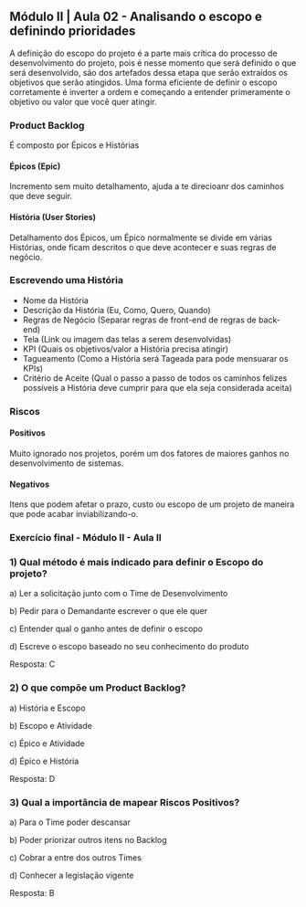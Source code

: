 ## Módulo II | Aula 02 - Analisando o escopo e definindo prioridades

A definição do escopo do projeto é a parte mais crítica do processo de desenvolvimento do projeto, pois é nesse momento que será definido o que será desenvolvido, são dos artefados dessa etapa que serão extraídos os objetivos que serão atingidos. Uma forma eficiente de definir o escopo corretamente é inverter a ordem e começando a entender primeramente o objetivo ou valor que você quer atingir.

### Product Backlog
É composto por Épicos e Histórias

#### Épicos (Epic)
Incremento sem muito detalhamento, ajuda a te direcioanr dos caminhos que deve seguir.

#### História (User Stories)
Detalhamento dos Épicos, um Épico normalmente se divide em várias Histórias, onde ficam descritos o que deve acontecer e suas regras de negócio.

### Escrevendo uma História
- Nome da História
- Descrição da História (Eu, Como, Quero, Quando)
- Regras de Negócio (Separar regras de front-end de regras de back-end)
- Tela (Link ou imagem das telas a serem desenvolvidas)
- KPI (Quais os objetivos/valor a História precisa atingir)
- Tagueamento (Como a História será Tageada para pode mensuarar os KPIs)
- Critério de Aceite (Qual o passo a passo de todos os caminhos felizes possíveis a História deve cumprir para que ela seja considerada aceita)

### Riscos
#### Positivos
Muito ignorado nos projetos, porém um dos fatores de maiores ganhos no desenvolvimento de sistemas.

#### Negativos
Itens que podem afetar o prazo, custo ou escopo de um projeto de maneira que pode acabar inviabilizando-o.

### Exercício final - Módulo II - Aula II
### 1) Qual método é mais indicado para definir o Escopo do projeto?

a) Ler a solicitação junto com o Time de Desenvolvimento

b) Pedir para o Demandante escrever o que ele quer

c) Entender qual o ganho antes de definir o escopo

d) Escreve o escopo baseado no seu conhecimento do produto

Resposta: C

### 2) O que compõe um Product Backlog?

a) História e Escopo

b) Escopo e Atividade

c) Épico e Atividade

d) Épico e História

Resposta: D

### 3) Qual a importância de mapear Riscos Positivos?

a) Para o Time poder descansar

b) Poder priorizar outros itens no Backlog

c) Cobrar a entre dos outros Times

d) Conhecer a legislação vigente

Resposta: B